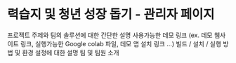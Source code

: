 # 력습지 및 청년 성장 돕기 - 관리자 페이지
프로젝트 주제와 팀의 솔루션에 대한 간단한 설명
사용가능한 데모 링크 (ex. 데모 웹사이트 링크, 실행가능한 Google colab 파일, 데모 앱 설치 링크 …)
빌드 / 설치 / 실행 방법 및 환경 설정에 대한 설명
팀 및 팀원 소개
